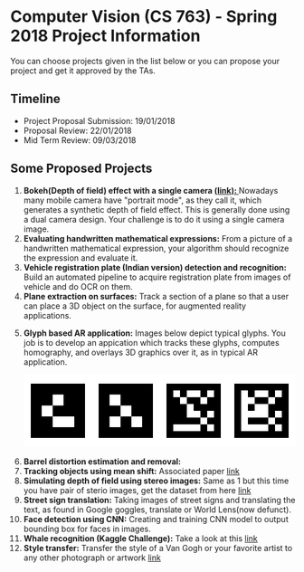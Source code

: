 <h1>Computer Vision (CS 763) - Spring 2018 Project Information</h1>
You can choose projects given in the list below or you can propose your project and get it approved by the TAs.
<h2>Timeline</h2>
<ul>
  <li>Project Proposal Submission: 19/01/2018
  <li>Proposal Review: 22/01/2018
  <li>Mid Term Review: 09/03/2018
</ul>

<h2>Some Proposed Projects</h2>
<ol>
<li><b>Bokeh(Depth of field) effect with a single camera <a href="https://en.wikipedia.org/wiki/Bokeh">(link): </b></a>Nowadays many mobile camera have "portrait mode", as they call it, which generates a synthetic depth of field effect. This is generally done using a dual camera design. Your challenge is to do it using a single camera image.
<li><b>Evaluating handwritten mathematical expressions:</b> From a picture of a handwritten mathematical expression, your algorithm should recognize the expression and evaluate it.
<li><b>Vehicle registration plate (Indian version) detection and recognition:</b> Build an automated pipeline to acquire registration plate from images of vehicle and do OCR on them.
<li><b>Plane extraction on surfaces:</b> Track a section of a plane so that a user can place a 3D object on the surface, for augmented reality applications.
<li><p><b>Glyph based AR application:</b> Images below depict typical glyphs. You job is to develop an appication which tracks these glyphs, computes homography, and overlays 3D graphics over it, as in typical AR application.</p><p align="center"> <img src="glyphs_sample.png"></p>
<li><b>Barrel distortion estimation and removal:</b> 
<li><b>Tracking objects using mean shift:</b> Associated paper <a href="http://comaniciu.net/Papers/MsTracking.pdf">link</a>
<li><b>Simulating depth of field using stereo images:</b> Same as 1 but this time you have pair of sterio images, get the dataset from here <a href="http://vision.middlebury.edu/stereo/data/2014/">link</a>
<li><b>Street sign translation:</b> Taking images of street signs and translating the text, as found in Google goggles, translate or World Lens(now defunct).
<li><b>Face detection using CNN:</b> Creating and training CNN model to output bounding box for faces in images.
<li><b>Whale recognition (Kaggle Challenge):</b> Take a look at this <a href="https://www.kaggle.com/c/noaa-right-whale-recognition">link</a>
<li><b>Style transfer:</b> Transfer the style of a Van Gogh or your favorite artist to any other photograph or artwork <a href="http://genekogan.com/images/style-transfer/ml_cubist_expressionist_impressionist.jpg">link</a>

</ol>
